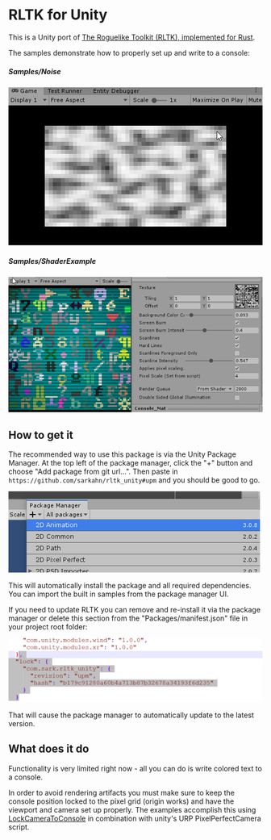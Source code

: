 # RLTK for Unity
This is a Unity port of [The Roguelike Toolkit (RLTK), implemented for Rust](https://github.com/thebracket/rltk_rs).

The samples demonstrate how to properly set up and write to a console:
##### Samples/Noise 

![](./Assets/Documentation/images~/noise.gif)

##### Samples/ShaderExample

![](./Assets/Documentation/images~/console_shader2.gif)

## How to get it
The recommended way to use this package is via the Unity Package Manager. At the top left 
of the package manager, click the "+" button and choose "Add package from git url...". 
Then paste in `https://github.com/sarkahn/rltk_unity#upm`
and you should be good to go.

![](./Assets/Documentation/images~/upm.gif)

This will automatically install the package and all required dependencies. You can import 
the built in samples from the package manager UI.

If you need to update RLTK you can remove and re-install it via the package manager or delete 
this section from the "Packages/manifest.json" file in your project root folder:

![](Assets/Documentation/images~/manifest.png)

That will cause the package manager to automatically update to the latest version.

## What does it do
Functionality is very limited right now - all you can do is write colored text to a console. 

In order to avoid rendering artifacts you must make sure to keep the console position locked to the pixel grid (origin works) and have the viewport and camera set up properly. The examples accomplish this using [LockCameraToConsole](./Runtime/RLTK/Monobehaviours/LockCameraToConsole.cs) in combination with unity's URP PixelPerfectCamera script.